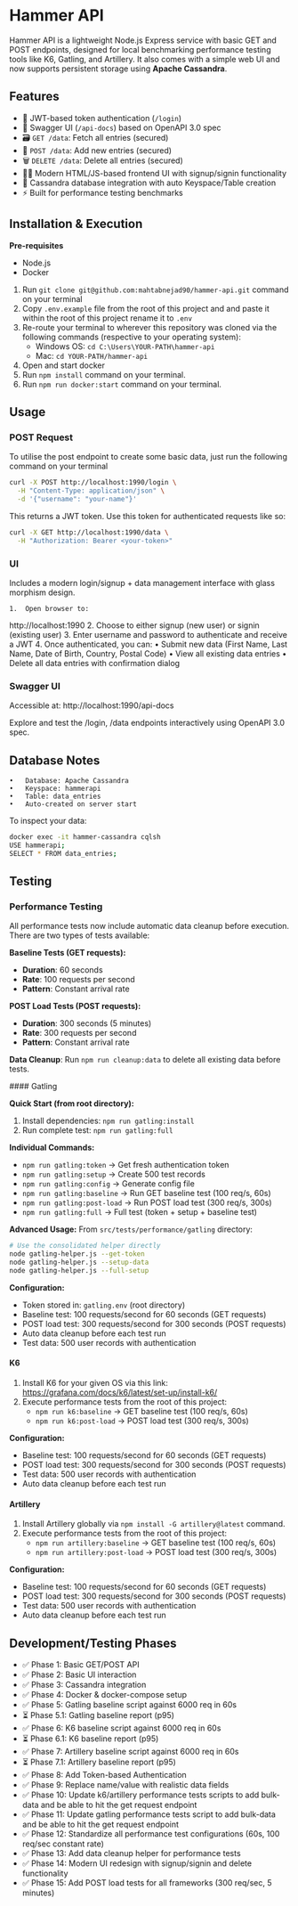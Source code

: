 # Hammer API

Hammer API is a lightweight Node.js Express service with basic GET and POST endpoints, designed for local benchmarking performance testing tools like K6, Gatling, and Artillery. It also comes with a simple web UI and now supports persistent storage using **Apache Cassandra**.

## Features

- 🔐 JWT-based token authentication (`/login`)
- 📘 Swagger UI (`/api-docs`) based on OpenAPI 3.0 spec
- 🗃️ `GET /data`: Fetch all entries (secured)
- 📝 `POST /data`: Add new entries (secured)
- 🗑️ `DELETE /data`: Delete all entries (secured)
- 👩‍💻 Modern HTML/JS-based frontend UI with signup/signin functionality
- 🧱 Cassandra database integration with auto Keyspace/Table creation
- ⚡ Built for performance testing benchmarks

## Installation & Execution

**Pre-requisites**

- Node.js
- Docker

1. Run `git clone git@github.com:mahtabnejad90/hammer-api.git` command on your terminal
2. Copy `.env.example` file from the root of this project and and paste it within the root of this project rename it to `.env`
3. Re-route your terminal to wherever this repository was cloned via the following commands (respective to your operating system):
     - Windows OS: `cd C:\Users\YOUR-PATH\hammer-api`
     - Mac: `cd YOUR-PATH/hammer-api`
4. Open and start docker
5. Run `npm install` command on your terminal.
6. Run `npm run docker:start` command on your terminal.

## Usage

### POST Request

To utilise the post endpoint to create some basic data, just run the following command on your terminal

```bash
curl -X POST http://localhost:1990/login \
  -H "Content-Type: application/json" \
  -d '{"username": "your-name"}'
  ```

This returns a JWT token. Use this token for authenticated requests like so:

```bash
curl -X GET http://localhost:1990/data \
  -H "Authorization: Bearer <your-token>"
  ```
### UI

Includes a modern login/signup + data management interface with glass morphism design.

	1.	Open browser to:
http://localhost:1990
	2.	Choose to either signup (new user) or signin (existing user)
	3.	Enter username and password to authenticate and receive a JWT
	4.	Once authenticated, you can:
	•	Submit new data (First Name, Last Name, Date of Birth, Country, Postal Code)
	•	View all existing data entries
	•	Delete all data entries with confirmation dialog

### Swagger UI

Accessible at:
http://localhost:1990/api-docs

Explore and test the /login, /data endpoints interactively using OpenAPI 3.0 spec.

## Database Notes

	•	Database: Apache Cassandra
	•	Keyspace: hammerapi
	•	Table: data_entries
	•	Auto-created on server start

To inspect your data:

```bash
docker exec -it hammer-cassandra cqlsh
USE hammerapi;
SELECT * FROM data_entries;
```

## Testing

### Performance Testing

All performance tests now include automatic data cleanup before execution. There are two types of tests available:

**Baseline Tests (GET requests):**
- **Duration**: 60 seconds
- **Rate**: 100 requests per second  
- **Pattern**: Constant arrival rate

**POST Load Tests (POST requests):**
- **Duration**: 300 seconds (5 minutes)
- **Rate**: 300 requests per second
- **Pattern**: Constant arrival rate

**Data Cleanup**: Run `npm run cleanup:data` to delete all existing data before tests.

#### Gatling

**Quick Start (from root directory):**
1. Install dependencies: `npm run gatling:install`
2. Run complete test: `npm run gatling:full`

**Individual Commands:**
- `npm run gatling:token` → Get fresh authentication token
- `npm run gatling:setup` → Create 500 test records
- `npm run gatling:config` → Generate config file
- `npm run gatling:baseline` → Run GET baseline test (100 req/s, 60s)
- `npm run gatling:post-load` → Run POST load test (300 req/s, 300s)
- `npm run gatling:full` → Full test (token + setup + baseline test)

**Advanced Usage:**
From `src/tests/performance/gatling` directory:
```bash
# Use the consolidated helper directly
node gatling-helper.js --get-token
node gatling-helper.js --setup-data
node gatling-helper.js --full-setup
```

**Configuration:**
- Token stored in: `gatling.env` (root directory)
- Baseline test: 100 requests/second for 60 seconds (GET requests)
- POST load test: 300 requests/second for 300 seconds (POST requests)
- Auto data cleanup before each test run
- Test data: 500 user records with authentication

#### K6

1. Install K6 for your given OS via this link: https://grafana.com/docs/k6/latest/set-up/install-k6/
2. Execute performance tests from the root of this project:
   - `npm run k6:baseline` → GET baseline test (100 req/s, 60s)
   - `npm run k6:post-load` → POST load test (300 req/s, 300s)

**Configuration:**
- Baseline test: 100 requests/second for 60 seconds (GET requests)
- POST load test: 300 requests/second for 300 seconds (POST requests)
- Test data: 500 user records with authentication
- Auto data cleanup before each test run

#### Artillery

1. Install Artillery globally via `npm install -G artillery@latest` command.
2. Execute performance tests from the root of this project:
   - `npm run artillery:baseline` → GET baseline test (100 req/s, 60s)
   - `npm run artillery:post-load` → POST load test (300 req/s, 300s)

**Configuration:**
- Baseline test: 100 requests/second for 60 seconds (GET requests)
- POST load test: 300 requests/second for 300 seconds (POST requests)
- Test data: 500 user records with authentication
- Auto data cleanup before each test run

## Development/Testing Phases

- ✅ Phase 1: Basic GET/POST API
- ✅ Phase 2: Basic UI interaction
- ✅ Phase 3: Cassandra integration
- ✅ Phase 4: Docker & docker-compose setup
- ✅ Phase 5: Gatling baseline script against 6000 req in 60s
- ⏳ Phase 5.1: Gatling baseline report (p95)
- ✅ Phase 6: K6 baseline script against 6000 req in 60s
- ⏳ Phase 6.1: K6 baseline report (p95)
- ✅ Phase 7: Artillery baseline script against 6000 req in 60s
- ⏳ Phase 7.1: Artillery baseline report (p95)
- ✅ Phase 8: Add Token-based Authentication
- ✅ Phase 9: Replace name/value with realistic data fields
- ✅ Phase 10: Update k6/artillery performance tests scripts to add bulk-data and be able to hit the get request endpoint
- ✅ Phase 11: Update gatling performance tests script to add bulk-data and be able to hit the get request endpoint
- ✅ Phase 12: Standardize all performance test configurations (60s, 100 req/sec constant rate)
- ✅ Phase 13: Add data cleanup helper for performance tests
- ✅ Phase 14: Modern UI redesign with signup/signin and delete functionality
- ✅ Phase 15: Add POST load tests for all frameworks (300 req/sec, 5 minutes)